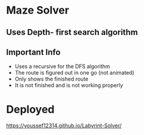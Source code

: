 # Maze Solver

## Uses Depth- first search algorithm

## Important Info
* Uses a recursive for the DFS algorithm
* The route is figured out in one go (not animated)
* Only shows the finished route
* It is not finished and is not working properly

# Deployed 
https://youssef12314.github.io/Labyrint-Solver/
